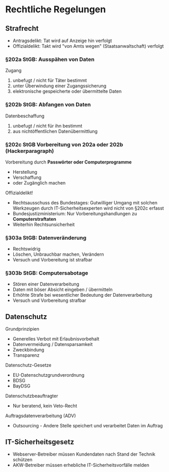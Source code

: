 # Rechtliche Regelungen
## Strafrecht
- Antragsdelikt: Tat wird auf Anzeige hin verfolgt
- Offizialdelikt: Takt wird "von Amts wegen" (Staatsanwaltschaft) verfolgt

### §202a StGB: Ausspähen von Daten
Zugang
1. unbefugt / nicht für Täter bestimmt
2. unter Überwindung einer Zugangssicherung
3. elektronische gespeicherte oder übermittelte Daten

### §202b StGB: Abfangen von Daten
Datenbeschaffung
1. unbefugt / nicht für ihn bestimmt
2. aus nichtöffentlichen Datenübermittlung

### §202c StGB Vorbereitung von 202a oder 202b (Hackerparagraph)
Vorbereitung durch **Passwörter oder Computerprogramme**
- Herstellung
- Verschaffung
- oder Zugänglich machen

Offizialdelikt!
- Rechtsausschuss des Bundestages: Gutwilliger Umgang mit solchen Werkzeugen durch IT-Sicherheitsexperten wird nicht von §202c erfasst
- Bundesjustizministerium: Nur Vorbereitungshandlungen zu **Computerstraftaten**
- Weiterhin Rechtsunsicherheit

### §303a StGB: Datenveränderung
- Rechtswidrig
- Löschen, Unbrauchbar machen, Verändern
- Versuch und Vorbereitung ist strafbar

### §303b StGB: Computersabotage
- Stören einer Datenverarbeitung
- Daten mit böser Absicht eingeben / übermitteln
- Erhöhte Strafe bei wesentlicher Bedeutung der Datenverarbeitung
- Versuch und Vorbereitung strafbar

## Datenschutz
Grundprinzipien
- Generelles Verbot mit Erlaubnisvorbehalt
- Datenvermeidung / Datensparsamkeit
- Zweckbindung
- Transparenz

Datenschutz-Gesetze
- EU-Datenschutzgrundverordnung
- BDSG
- BayDSG

Datenschutzbeauftragter
- Nur beratend, kein Veto-Recht

Auftragsdatenverarbeitung (ADV)
- Outsourcing - Andere Stelle speichert und verarbeitet Daten im Auftrag

## IT-Sicherheitsgesetz
- Webserver-Betreiber müssen Kundendaten nach Stand der Technik schützen
- AKW-Betreiber müssen erhebliche IT-Sicherheitsvorfälle melden

